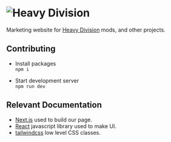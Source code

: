 # ![Heavy Division](https://cdn.discordapp.com/attachments/960729491750141993/983010796189659216/hdgithub_banner.png)

Marketing website for [Heavy Division](https://github.com/Heavy-Division/B78XH) mods, and other projects.

## Contributing

* Install packages<br>
`npm i`

* Start development server<br>
`npm run dev`


## Relevant Documentation
+ [Next.js](https://nextjs.org) used to build our page.
+ [React](https://reactjs.org/) javascript library used to make UI.
+ [tailwindcss](https://tailwindcss.com/) low level CSS classes.
